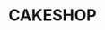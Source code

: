 # CAKESHOP

<html>
<head>
    <link rel="shortcut icon" href="MRNA-723e7c1a.png">
    <title>Moderna</title>
    <meta charset="UTF-8">
    <meta name="viewport" content="width=device-width, initial-scale=1.0">
    <link rel="stylesheet" type="text/css" href="Moderna-diseño.css" />
</head>
<body>
    <style>
      
.idg{
 opacity:50%;
 transition:0.3s;
 filter:grayscale(50%);

 &:hover{ opacity:100%;  margin-top:-5px;  filter:grayscale(0%);
}
 &:active{transform:scale(0.8)}
 
}
.idc{
 opacity:50%;
 transition:0.3s;
 filter:grayscale(80%);
 
 &:hover{ opacity:100%;  margin-top:-5px;  filter:grayscale(0%);
}
 &:active{transform:scale(0.8)}
 
}


        .transparent-button {
            background: transparent;
            border: none;
            cursor: pointer;
         
        }
        .transparent2-button {
            background: transparent;
            border: none;
            cursor: pointer;
         
        }
    </style>
    <script>
      
        document.addEventListener("DOMContentLoaded", function () {
            zoomVanilla.default("img[data-action='zoom']");
        });
    </script>
   
    <script>
    
        var translations = {
            "Sobre nosotros": "About Us",
            "El poder del ARNm": "The Power of mRNA",
            "Buscar": "Search",
            "Años de progreso": "Years of Progress",
            "Productos en nuestra cartera": "Products in Our Portfolio",
            "Ensayos clinicos en curso": "Clinical Trials in Progress",
            "Presentamos a Moderna": "Introducing Moderna",
            "El objetivo de Moderna es hacer realidad la promesa de la ciencia del ARNm": "The goal of Moderna is to make the promise of mRNA science a reality",
            "CONOCE NUESTRA MISION": "LEARN ABOUT OUR MISSION",
            "Únete a Moderna y cambia el mundo de la medicina": "Join Moderna and change the world of medicine",
            "ENCUENTRA LA OPORTUNIDAD LABORAL QUE BUSCAS": "FIND THE JOB OPPORTUNITY YOU'RE LOOKING FOR",
            "¿Que es el ARNm?": "What is mRNA?",
            "El ARN mensajero (ARNm) ya existe en el organismo, lleva un \"mensaje\"": "Messenger RNA (mRNA) already exists in the body, carrying a \"message\"",
            "Otra manera de combatir las enfermedades": "Another way to fight diseases",
            "Nuevos tratamientos": "New treatments",
            "Más medicamentos, más rápido": "More medicines, faster",
            "MÁS INFORMACIÓN SOBRE EL ARNM": "MORE ABOUT mRNA",
            "Te presentamos a Juan Carlos Gil": "Introducing Juan Carlos Gil",
            "Director General de Moderna en España y Portugal": "Managing Director of Moderna in Spain and Portugal",
            "CONOCE A MÁS MIEMBROS DEL EQUIPO": "MEET MORE TEAM MEMBERS",
            "Notificación de Acontecimientos adversos": "Adverse Events Notification",
            "Notifiquenos cualquier acontecimiento adverso que haya podido presentar, a Moderna mediante el portal de notificación de Acontecimientos Adversos o llamando al 900 031 015": "Notify us of any adverse events you may have experienced to Moderna through the Adverse Events Notification portal or by calling 900 031 015",
            "Para cualquier solicitud de información médica o cualquier otra información sobre seguridad:": "For any medical information request or any other safety information:",
            "Llame al 900 031 015\n8h a 17h CET, de lunes a viernes\nCorreo electrónico EMEAMedinfo@modernatx.com": "Call 900 031 015\n8am to 5pm CET, Monday to Friday\nEmail EMEAMedinfo@modernatx.com",
            "Ponte en contacto con Moderna": "Contact Moderna",
            "Trabaja con Moderna": "Work with Moderna",
            "Principe de Vergara, 132": "Principe de Vergara, 132",
            "28002 Madrid": "28002 Madrid"
        };
        function changeToEnglish() {
           
            document.querySelectorAll('*').forEach(function(element) {
                if (element.textContent.trim() in translations) {
                    element.textContent = translations[element.textContent.trim()];
                }
            });
        }
    </script>

    <div id="encabezado">
        <div id="logo">
            <img src="Moderna_logo.svg.png" height="100%" width="50%"/>
        </div>
        <div id="menu">
            <ul id="menu1">
                <li id="menu2"> Sobre nosotros </li>
                <li id="menu2"> El poder del ARNm</li>
            </ul>
        </div>
        <div id="buscador">
            <img src="busqueda (1).png"/>
            <p> Buscar</p>
        </div>
        <div id="bandera">
    
            <img src="Bandera.png"  id="españa"/>
            <button class="transparent-button" onclick="changeToEnglish()">English</button>
           
            <img src="flecha-hacia-abajo-para-navegar.png" id="flecha"/>
        </div>

    </div>

    <div id="inicio">
        <img src="Inicio.jpg" height="100%" width="100%"/>
    </div>

    <div id="uno">
        <div id="uno_texto">
            <div> <h1>12</h1> <p>Años de progreso</p></div>
            <div> <h1>48</h1> <p>Productos en nuestra cartera</p></div>
            <div> <h1>35</h1> <p>Ensayos clinicos en curso</p></div>
            <h2>Presentamos a Moderna</h2>
            <p> El objetivo de Moderna es hacer realidad la promesa de la ciencia del ARNm</p>
            <h4>CONOCE NUESTRA MISION</h4>
            
        </div>
        <div id="uno_imagen">
            <img class="idg" src="Imagen1.jpeg"/>
            <h2 style="padding-left: 6%;"> Únete a Moderna y cambia el mundo de la medicina</h2>
            <h4 style="padding-left: 6%;"> ENCUENTRA LA OPORTUNIDAD LABORAL QUE BUSCAS</h4>
        </div>
    </div>

    <div id="titulo">
        <center>
        <h3> ¿Que es el ARNm?</h3>
        <p>El ARN mensajero (ARNm) ya existe en el organismo, lleva un "mensaje"</p>
        </center>
        </div>

    <div id="dos">
        <div id="dos_lista">
            <ul>
                <li>Otra manera de combatir las enfermedades</li>
                <li>Nuevos tratamientos</li>
                <li>Más medicamentos, más rápido</li>
            </ul>
        </div>
        <div id="dos_imagen">
            <img  class="idg" src="imagen2.jpeg"  />
        </div>
        <div id="dos_texto">
            <h2> Otra manera de combatir las enfermedades</h2>
            <p>
                Los medicamentos de ARNm combaten las enfermedades de un modo diferente al de los medicamentos convencionales, ya que se estimula al sistema inmunitario para que produzca los recursos necesarios para prevenir o combatir una enfermedad.
            </p>
            <h4>MÁS INFORMACIÓN SOBRE EL ARNM</h4>

        </div>
    </div>

    <div class="idc" id="tres">
        <div id="tres_texto">
            <h2> Te presentamos a Juan Carlos Gil</h2>
            <p>
                Director General de Moderna en España y Portugal
                <br>
                "En Moderna España y Portugal estamos creando un equipo de alto rendimiento enfocado al éxito, y guiado por los valores de la marca, atrevido, colaborativo, curioso y tenaz, para hacer realidad la promesa de la medicina de ARNm en nuestro pais".
            </p>
            <h4>CONOCE A MÁS MIEMBROS DEL EQUIPO</h4>
        </div>
        <div id="tres_imagen">
            <img  src="imagen3.jpg" />
        </div>
    </div>

    <div id="cuatro">
        <h2>Notificación de Acontecimientos adversos</h2>
        <p>
            Notifiquenos cualquier acontecimiento adverso que haya podido presentar, a Moderna mediante el portal de notificación de Acontecimientos Adversos o llamando al 900 031
            <br>
            015
            <br>
            <b>Para cualquier solicitud de información médica o cualquier otra información sobre seguridad:</b>
            <br>
            Llame al 900 031 015
            <br>
            8h a 17h CET, de lunes a viernes
            <br>
            Correo electrónico EMEAMedinfo@modernatx.com
        </p>
    </div>

    <div id="pie_pagina">
        <table>
            <tr>
                <td><b>Ponte en contacto con Moderna</b> </td>
                <td><b>Trabaja con Moderna</b></td>
            </tr>
            <tr>
                <td>Principe de Vergara, 132 </td>
                <td>Únete a nuestro equipo</td>
            </tr>
            <tr>
                <td>28002 Madrid </td>
                <td></td>
            </tr>
        </table>
          
            
                
                
    </div>
</body>

</html>
